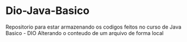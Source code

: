 # Dio-Java-Basico
Repositorio para estar armazenando os codigos feitos no curso de Java Basico - DIO
Alterando o conteudo de um arquivo de forma local
